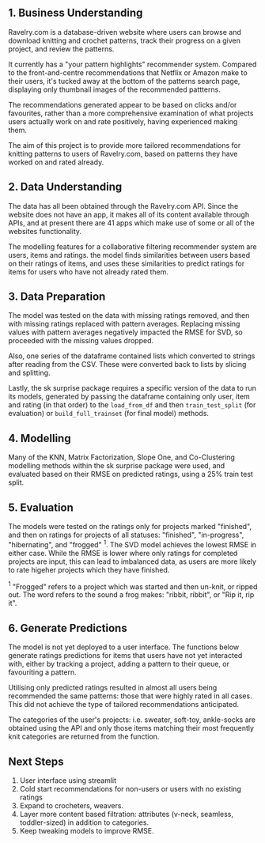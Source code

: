 ## 1. Business Understanding
Ravelry.com is a database-driven website where users can browse and download knitting and crochet patterns, track their progress on a given project, and review the patterns. 

It currently has a "your pattern highlights" recommender system. Compared to the front-and-centre recommendations that Netflix or Amazon make to their users, it's tucked away at the bottom of the patterns search page, displaying only thumbnail images of the recommended pattterns. 

The recommendations generated appear to be based on clicks and/or favourites, rather than a more comprehensive examination of what projects users actually work on and rate positively, having experienced making them. 

The aim of this project is to provide more tailored recommendations for knitting patterns to users of Ravelry.com, based on patterns they have worked on and rated already. 
## 2. Data Understanding
The data has all been obtained through the Ravelry.com API. Since the website does not have an app, it makes all of its content available through APIs, and at present there are 41 apps which make use of some or all of the websites functionality.

The modelling features for a collaborative filtering recommender system are users, items and ratings. the model finds similarities between users based on their ratings of items, and uses these similarities to predict ratings for items for users who have not already rated them.
## 3. Data Preparation
The model was tested on the data with missing ratings removed, and then with missing ratings replaced with pattern averages. Replacing missing values with pattern averages negatively impacted the RMSE for SVD, so proceeded with the missing values dropped. 

Also, one series of the dataframe contained lists which converted to strings after reading from the CSV. These were converted back to lists by slicing and splitting. 

Lastly, the sk surprise package requires a specific version of the data to run its models, generated by passing the dataframe containing only user, item and rating (in that order) to the <code>load_from_df</code> and then <code>train_test_split</code> (for evaluation) or <code>build_full_trainset</code> (for final model) methods. 
## 4. Modelling
Many of the KNN, Matrix Factorization, Slope One, and Co-Clustering modelling methods within the sk surprise package were used, and evaluated based on their RMSE on predicted ratings, using a 25% train test split. 
## 5. Evaluation
The models were tested on the ratings only for projects marked "finished", and then on ratings for projects of all statuses: "finished", "in-progress", "hibernating", and "frogged" $^{1}$. The SVD model achieves the lowest RMSE in either case. While the RMSE is lower where only ratings for completed projects are input, this can lead to imbalanced data, as users are more likely to rate higeher projects which they have finished. 

$^{1}$ "Frogged" refers to a project which was started and then un-knit, or ripped out. The word refers to the sound a frog makes: "ribbit, ribbit", or "Rip it, rip it".
## 6. Generate Predictions
The model is not yet deployed to a user interface. The functions below generate ratings predictions for items that users have not yet interacted with, either by tracking a project, adding a pattern to their queue, or favouriting a pattern. 

Utilising only predicted ratings resulted in almost all users being recommended the same patterns: those that were highly rated in all cases. This did not achieve the type of tailored recommendations anticipated. 

The categories of the user's projects: i.e. sweater, soft-toy, ankle-socks are obtained using the API and only those items matching their most frequently knit categories are returned from the function. 
## Next Steps
1. User interface using streamlit
2. Cold start recommendations for non-users or users with no existing ratings
3. Expand to crocheters, weavers.
4. Layer more content based filtration: attributes (v-neck, seamless, toddler-sized) in addition to categories. 
5. Keep tweaking models to improve RMSE. 

